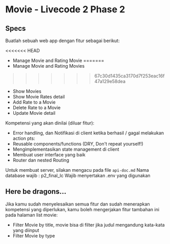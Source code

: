 # Movie - Livecode 2 Phase 2

## Specs

Buatlah sebuah web app dengan fitur sebagai berikut:

<<<<<<< HEAD
- Manage Movie and Rating Movie
=======
- Manage Movie and Rating Movies
>>>>>>> 67c30d1435ca3170d7f253eac16f47a129e58dea
  - Show Movies
  - Show Movie Rates detail
  - Add Rate to a Movie
  - Delete Rate to a Movie
  - Update Movie detail

Kompetensi yang akan dinilai (diluar fitur):

- Error handling, dan Notifikasi di client ketika berhasil / gagal melakukan action pts:
- Reusable components/functions (DRY, Don't repeat yourself!)
- Mengimplementasikan state management di client
- Membuat user interface yang baik
- Router dan nested Routing

Untuk membuat server, silakan mengacu pada file `api-doc.md`
Nama database wajib : p2_final_lc
Wajib menyertakan .env yang digunakan

## Here be dragons...

Jika kamu sudah menyelesaikan semua fitur dan sudah menerapkan kompetensi yang
diperlukan, kamu boleh mengerjakan fitur tambahan ini pada halaman list movie:

- Filter Movie by title, movie bisa di filter jika judul mengandung kata-kata yang diinput
- Filter Movie by type
